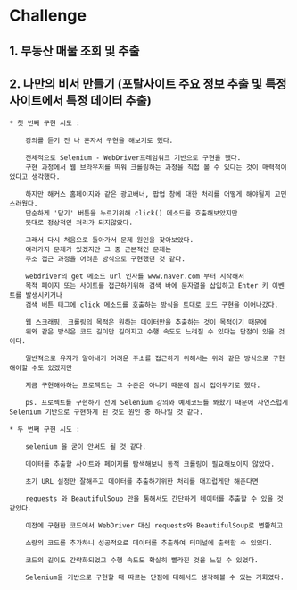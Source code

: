 # Challenge

## 1.  부동산 매물 조회 및 추출

## 2.  나만의 비서 만들기 (포탈사이트 주요 정보 추출 및 특정 사이트에서 특정 데이터 추출)

    * 첫 번째 구현 시도 :

        강의를 듣기 전 나 혼자서 구현을 해보기로 했다.

        전체적으로 Selenium - WebDriver프레임워크 기반으로 구현을 했다.
        구현 과정에서 웹 브라우저를 띄워 크롤링하는 과정을 직접 볼 수 있다는 것이 매력적이었다고 생각했다.

        하지만 해커스 홈페이지와 같은 광고배너, 팝업 창에 대한 처리를 어떻게 해야될지 고민스러웠다.
        단순하게 '닫기' 버튼을 누르기위해 click() 메소드를 호출해보았지만
        뜻대로 정상적인 처리가 되지않았다.

        그래서 다시 처음으로 돌아가서 문제 원인을 찾아보았다.
        여러가지 문제가 있겠지만 그 중 근본적인 문제는
        주소 접근 과정을 어려운 방식으로 구현했던 것 같다.

        webdriver의 get 메소드 url 인자를 www.naver.com 부터 시작해서
        목적 페이지 또는 사이트를 접근하기위해 검색 바에 문자열을 삽입하고 Enter 키 이벤트를 발생시키거나
        검색 버튼 태그에 click 메소드를 호출하는 방식을 토대로 코드 구현을 이어나갔다.

        웹 스크래핑, 크롤링의 목적은 원하는 데이터만을 추출하는 것이 목적이기 때문에
        위와 같은 방식은 코드 길이만 길어지고 수행 속도도 느려질 수 있다는 단점이 있을 것이다.

        일반적으로 유저가 알아내기 어려운 주소를 접근하기 위해서는 위와 같은 방식으로 구현해야할 수도 있겠지만

        지금 구현해야하는 프로젝트는 그 수준은 아니기 때문에 잠시 접어두기로 했다.

        ps. 프로젝트를 구현하기 전에 Selenium 강의와 예제코드를 봐왔기 때문에 자연스럽게 Selenium 기반으로 구현하게 된 것도 원인 중 하나일 것 같다.

    * 두 번째 구현 시도 :

        selenium 을 굳이 안써도 될 것 같다.

        데이터를 추출할 사이트와 페이지를 탐색해보니 동적 크롤링이 필요해보이지 않았다.

        초기 URL 설정만 잘해주고 데이터를 추출하기위한 처리를 매끄럽게만 해준다면 

        requests 와 BeautifulSoup 만을 통해서도 간단하게 데이터를 추출할 수 있을 것 같았다.

        이전에 구현한 코드에서 WebDriver 대신 requests와 BeautifulSoup로 변환하고

        소량의 코드를 추가하니 성공적으로 데이터를 추출하여 터미널에 출력할 수 있었다.

        코드의 길이도 간략화되었고 수행 속도도 확실히 빨라진 것을 느낄 수 있었다.

        Selenium을 기반으로 구현할 때 따르는 단점에 대해서도 생각해볼 수 있는 기회였다.



